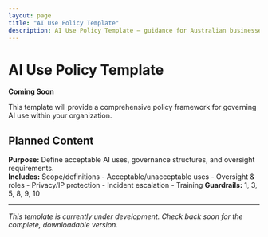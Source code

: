 ```yaml
---
layout: page
title: "AI Use Policy Template"
description: AI Use Policy Template — guidance for Australian businesses.
---
```


# AI Use Policy Template

**Coming Soon**

This template will provide a comprehensive policy framework for governing AI use within your organization.

## Planned Content

**Purpose:** Define acceptable AI uses, governance structures, and oversight requirements.  
**Includes:** Scope/definitions - Acceptable/unacceptable uses - Oversight & roles - Privacy/IP protection - Incident escalation - Training
**Guardrails:** 1, 3, 5, 8, 9, 10

---

*This template is currently under development. Check back soon for the complete, downloadable version.*
